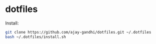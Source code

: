 # dotfiles

Install:

```bash
git clone https://github.com/ajay-gandhi/dotfiles.git ~/.dotfiles
bash ~/.dotfiles/install.sh
```
